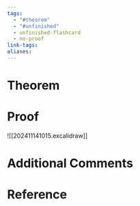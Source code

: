 ```yaml
---
tags:
  - "#theorem"
  - "#unfinished"
  - unfinished-flashcard
  - no-proof
link-tags: 
aliases:
---
```

# Theorem


# Proof
![[202411141015.excalidraw]]

# Additional Comments


# Reference






